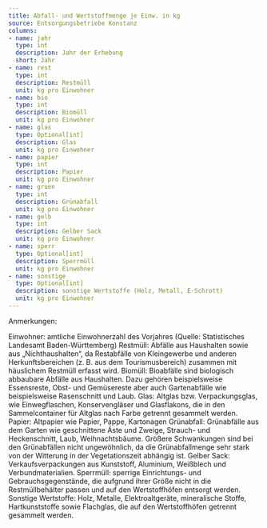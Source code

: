 ```yaml
---
title: Abfall- und Wertstoffmenge je Einw. in kg
source: Entsorgungsbetriebe Konstanz
columns:
- name: jahr
  type: int
  description: Jahr der Erhebung
  short: Jahr
- name: rest
  type: int
  description: Restmüll
  unit: kg pro Einwohner
- name: bio
  type: int
  description: Biomüll
  unit: kg pro Einwohner
- name: glas
  type: Optional[int]
  description: Glas
  unit: kg pro Einwohner
- name: papier
  type: int
  description: Papier
  unit: kg pro Einwohner
- name: gruen
  type: int
  description: Grünabfall
  unit: kg pro Einwohner
- name: gelb
  type: int
  description: Gelber Sack
  unit: kg pro Einwohner
- name: sperr
  type: Optional[int]
  description: Sperrmüll
  unit: kg pro Einwohner
- name: sonstige
  type: Optional[int]
  description: sonstige Wertstoffe (Holz, Metall, E-Schrott)
  unit: kg pro Einwohner
---
```

Anmerkungen:

Einwohner: amtliche Einwohnerzahl des Vorjahres (Quelle: Statistisches Landesamt Baden-Württemberg)
Restmüll: Abfälle aus Haushalten sowie aus „Nichthaushalten“, da Restabfälle von Kleingewerbe und anderen Herkunftsbereichen (z. B. aus dem Tourismusbereich) zusammen mit häuslichem Restmüll erfasst wird. 
Biomüll: Bioabfälle sind biologisch abbaubare Abfälle aus Haushalten. Dazu gehören beispielsweise Essensreste, Obst- und Gemüsereste aber auch Gartenabfälle wie beispielsweise Rasenschnitt und Laub.
Glas: Altglas bzw. Verpackungsglas, wie Einwegflaschen, Konservengläser und Glasflakons, die in den Sammelcontainer für Altglas nach Farbe getrennt gesammelt werden.
Papier: Altpapier wie Papier, Pappe, Kartonagen
Grünabfall: Grünabfälle aus dem Garten wie geschnittene Äste und Zweige, Strauch- und Heckenschnitt, Laub, Weihnachtsbäume. Größere Schwankungen sind bei den Grünabfällen nicht ungewöhnlich, da die Grünabfallmenge sehr stark von der Witterung in der Vegetationszeit abhängig ist. 
Gelber Sack: Verkaufsverpackungen aus Kunststoff, Aluminium, Weißblech und Verbundmaterialien.
Sperrmüll: sperrige Einrichtungs- und Gebrauchsgegenstände, die aufgrund ihrer Größe nicht in die Restmüllbehälter passen und auf den Wertstoffhöfen entsorgt werden.
Sonstige Wertstoffe: Holz, Metalle, Elektroaltgeräte, mineralische Stoffe, Hartkunststoffe sowie Flachglas, die auf den Wertstoffhöfen getrennt gesammelt werden.

